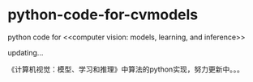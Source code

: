 # python-code-for-cvmodels
python code for &lt;&lt;computer vision: models, learning, and inference>>

updating...

《计算机视觉：模型、学习和推理》中算法的python实现，努力更新中。。。
